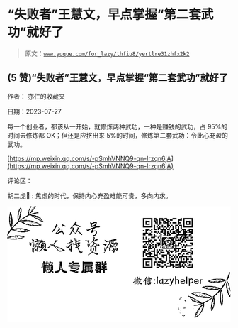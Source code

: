 # “失败者”王慧文，早点掌握“第二套武功”就好了

> 原文：[`www.yuque.com/for_lazy/thfiu8/yertlre31zhfx2k2`](https://www.yuque.com/for_lazy/thfiu8/yertlre31zhfx2k2)



## (5 赞)“失败者”王慧文，早点掌握“第二套武功”就好了 

作者： 亦仁的收藏夹 

日期：2023-07-27 

每一个创业者，都该从一开始，就修炼两种武功，一种是赚钱的武功，占 95%的时间去修炼都 OK；但还是应挤出来 5%的时间，修炼第二套武功：令此心充盈的武功。 

[https://mp.weixin.qq.com/s/-pSmhVNNQ9-qn-Irzqn6jA](https://mp.weixin.qq.com/s/-pSmhVNNQ9-qn-Irzqn6jA) 

评论区： 

胡二虎🐯 : 焦虑的时代，保持内心充盈难能可贵，多向内求。 

![](img/894d30a529e7c37bcd3392323c99941c.png)  